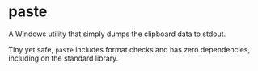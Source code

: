 # paste
A Windows utility that simply dumps the clipboard data to stdout.

Tiny yet safe, `paste` includes format checks and has zero dependencies, including on the standard library.

